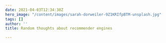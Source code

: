 ```yaml
---
date: 2021-04-03T12:34:38Z
hero_image: "/content/images/sarah-dorweiler-9Z1KRIfpBTM-unsplash.jpg"
tags: []
author: ''
title: Random thoughts about recommender engines

---
```

